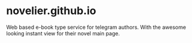 # novelier.github.io
Web based e-book type service for telegram authors. With the awesome looking instant view for their novel main page.
